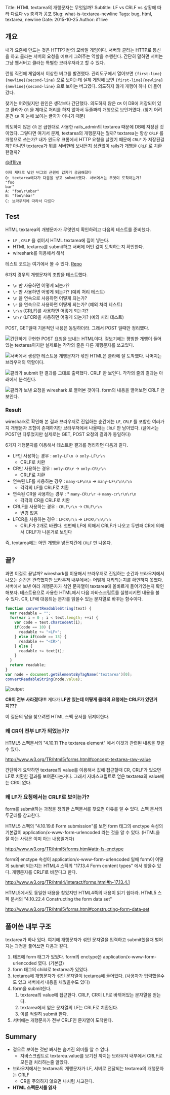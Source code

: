 Title: HTML textarea의 개행문자는 무엇일까?
Subtitle: LF vs CRLF vs 상황에 따라 다르다 vs 충격과 공포
Slug: what-is-textarea-newline
Tags: bug, html, textarea, newline
Date: 2015-10-25
Author: if1live

개요
----

내가 요즘에 만드는 것은 HTTP기반의 모바일 게임이다. 서버와 클라는 HTTP로
통신을 하고 클라는 서버의 요청을 예쁘게 그려주는 역할을 수행한다. 간단히
말하면 서버는 그냥 웹서버고 클라는 특별한 브라우저라고 할 수 있다.

런칭 직전에 게임에서 이상한 버그를 발견했다. 관리도구에서 열어보면
`{first-line}{newline}{second-line}` 으로 보이는데 실제 게임에 보면
`{first-line}{newline}{newline}{second-line}` 으로 보이는 버그였다.
의도하지 않게 개행이 하나 더 들어갔다.

찾기는 어려웠지만 원인은 생각보다 간단했다. 의도하지 않은 `CR` 이 DB에
저장되어 있고 클라가 `CR` 을 제대로 처리를 하지 않아서 두줄짜리 개행으로
보인거였다. (찾기 어려운건 `CR` 이 눈에 보이는 글자가 아니기 때문)

의도하지 않은 `CR` 은 급한대로 사용한 rails\_admin의 textarea 때문에
DB에 저장된 것이었다. 그렇다면 여기서 문제, textarea의 개행문자는 뭘까?
textarea는 항상 `CRLF` 를 개행으로 쓰는가? 내가 윈도우 크롬에서 HTTP
요청을 날렸기 때문에 `CRLF` 가 저장된걸까? 아니면 textarea가 뭐를
서버한테 보내든지 상관없이 rails가 개행을 `CRLF` 로 치환한걸까?

[@if1live](https://twitter.com/if1live/status/657422182235119616)

```
어제 제대로 낚인 버그의 근원이 갑자기 궁금해졌다
Q: textarea에다가 다음을 넣고 submit했다. 서버에서는 무엇이 도착하는가?
"foo
bar"
A: "foo\r\nbar"
B: "foo\nbar"
C: 브라우저에 따라서 다르다
```

Test
----

HTML textarea의 개행문자가 무엇인지 확인하려고 다음의 테스트를 준비했다.

-   `LF` , `CRLF` 을 섞어서 HTML textarea에 집어 넣는다.
-   HTML textarea를 submit하고 서버에 어떤 값이 도착하는지 확인한다.
-   wireshark를 이용해서 해석

테스트 코드는 여기에서 볼 수 있다.
[Repo](https://github.com/if1live/libsora.so/tree/master/content/development/what-is-textarea-newline)

6가지 경우의 개행문자의 조합을 테스트했다.

-   `\n` 만 사용하면 어떻게 되는가?
-   `\r` 만 사용하면 어떻게 되는가? (예외 처리 테스트)
-   `\n` 을 연속으로 사용하면 어떻게 되는가?
-   `\r` 을 연속으로 사용하면 어떻게 되는가? (예외 처리 테스트)
-   `\r\n` (CRLF)를 사용하면 어떻게 되는가?
-   `\n\r` (LFCR)을 사용하면 어떻게 되는가? (예외 처리 테스트)

POST, GET일때 기본적인 내용은 동일하더라. 그래서 POST 일때만 정리했다.

![간단하게 구현한 POST 요청을 보내는 HTML이다. 겉보기에는 평범한 개행이
들어있는 textarea이지만 실제로는 각각의 줄은 다른 개행문자를
쓰고있다.]({attach}what-is-textarea-newline/browser-input.png)

![서버에서 생성한 테스트용 개행문자가 섞인 HTML은 클라에 잘 도착했다.
나머지는 브라우저의
역할이다.]({attach}what-is-textarea-newline/wireshark-input.png)

![클라가 submit 한 결과를 그대로 출력했다. `CRLF` 만 보인다. 각각의 줄의
결과는 아래에서
분석한다.]({attach}what-is-textarea-newline/browser-output.png)

![클라가 보낸 요청을 wireshark 로 열어본 것이다. form의 내용을 열어보면
`CRLF` 만
보인다.]({attach}what-is-textarea-newline/wireshark-output.png)

### Result

wireshark로 확인해 본 결과 브라우저로 진입하는 순간에는 `LF`, `CRLF` 를
포함한 여러가지 개행문자 조합이 존재하지만 브라우저에서 나올때는 `CRLF`
만 남아있다. (글에서는 POST만 다루었지만 실제로는 GET, POST 요청의
결과가 동일하다)

6가지 개행문자를 이용해서 테스트한 결과를 정리하면 다음과 같다.

* LF만 사용하는 경우 : `only-LF\n` -> `only-LF\r\n`
    * CRLF로 치환
* CR만 사용하는 경우 : `only-CR\r` -> `only-CR\r\n`
    * CRLF로 치환
* 연속된 LF를 사용하는 경우 : `many-LF\n\n` -> `many-LF\r\n\r\n`
    * 각각의 LF를 CRLF로 치환
* 연속된 CR을 사용하는 경우 : \* `many-CR\r\r` -> `many-cr\r\n\r\n`
    * 각각의 CR을 CRLF로 치환
* CRLF를 사용하는 경우 : `CRLF\r\n` -> `CRLF\r\n`
    * 변경 없음
* LFCR을 사용하는 경우 : `LFCR\r\n` -> `LFCR\r\n\r\n`
    * CRLF가 2개로 바뀐다. 첫번째 LF에 의해서 CRLF가 나오고 두번째 CR에 의해서 CRLF가 나온거로 보인다

즉, textarea에는 어떤 개행을 넣든지간에 `CRLF` 만 나온다.

끝?
---

과면 이걸로 끝날까? wireshark를 이용해서 브라우저로 진입하는 순간과
브라우저에서 나오는 순간은 관측했지만 브라우저 내부에서는 어떻게
처리되는지를 확인하지 못했다. 서버에서 보낸 여러 개행문자가 섞인
문자열이 textarea에 올바르게 들어가있는지 확인해보자. 테스트용으로
사용한 HTML에서 다음 자바스크립트를 실행시키면 내용을 볼 수 있다. CR,
LF에 대응되는 문자를 읽을수 있는 문자열로 바꾸는 함수이다.

```javascript
function convertReadableString(text) {
  var readable = "";
  for(var i = 0 ; i < text.length; ++i) {
    var code = text.charCodeAt(i);
    if(code == 10) {
      readable += "<LF>";
    } else if(code == 13) {
      readable += "<CR>";
    } else {
      readable += text[i];
    }
  }
  return readable;
}
var node = document.getElementsByTagName('textarea')[0];
convertReadableString(node.value);
```

![output]({attach}what-is-textarea-newline/textarea-js.png)

**CR이 전부 사라졌다!!!** 게다가 **LF만 있는데 어떻게 클라의 요청에는
CRLF가 있던거지???**

이 질문의 답을 찾으려면 HTML 스펙 문서를 뒤져야한다.

### 왜 CR이 전부 LF가 되었는가?

HTML5 스펙문서의 "4.10.11 The textarea element" 에서 이것과 관련된
내용을 찾을수 있다.

<http://www.w3.org/TR/html5/forms.html#concept-textarea-raw-value>

간단하게 요약하면 textarea의 value를 이용해서 값에 접근할때 CR, CRLF가
있으면 LF로 치환한 결과를 보여준다는거다. 그래서 자바스크립트로 얻은
textarea의 value에는 CR이 없다.

### 왜 LF가 요청에서는 CRLF로 보이는가?

form를 submit하는 과정을 정의한 스펙문서를 찾으면 이유를 알 수 있다.
스펙 문서의 두군데를 참고한다.

HTML5 스펙의 "4.10.19.6 Form submission"를 보면 form 태그의 enctype
속성의 기본값이 application/x-www-form-urlencoded 라는 것을 알 수 있다.
(HTML을 잘 아는 사람은 이미 아는 내용일거다)

<http://www.w3.org/TR/html5/forms.html#attr-fs-enctype>

form의 enctype 속성이 application/x-www-form-urlencoded 일때 form이
어떻게 submit 되는지는 HTML4 스펙의 "17.13.4 Form content types" 에서
찾을수 있다. 개행문자를 CRLF로 바꾼다고 한다.

<http://www.w3.org/TR/html4/interact/forms.html#h-17.13.4.1>

HTML5에서도 동일한 내용을 찾았지만 HTML4쪽의 내용이 읽기 쉽더라. HTML5
스펙 문서의 "4.10.22.4 Constructing the form data set"

<http://www.w3.org/TR/html5/forms.html#constructing-form-data-set>

풀어쓴 내부 구조
----------------

textarea가 하나 있다. 여기에 개행문자가 섞인 문자열을 입력하고
submit했을때 벌어지는 과정을 풀어쓰면 다음과 같다.

1.  태초에 form 태그가 있었다. form의 enctype은
    application/x-www-form-urlencoded 였다. (기본값)
2.  form 태그의 child로 textarea가 있었다.
3.  textarea에 개행문자가 섞인 문자열이 textarea에 들어있다. (사용자가
    입력했을수도 있고 서버에서 내용을 채웠을수도 있다)
4.  form을 submit한다.
    1.  textarea의 value에 접근한다. CRLF, CR이 LF로 바뀌어있는 문자열을 얻는다.
    2.  textarea에서 얻은 문자열의 LF는 CRLF로 치환된다.
    3.  이를 적절히 submit 한다.
5.  서버에는 개행문자가 전부 CRLF인 문자열이 도착한다.

Summary
-------

* 겉으로 보이는 것만 봐서는 숨겨진 의미를 알 수 없다.
    * 자바스크립트로 textarea.value를 보기전 까지는 브라우저 내부에서 CRLF로 모든걸 처리하는줄 알았다.
* 브라우저에서는 textarea의 개행문자가 LF, 서버로 전달되는 textarea의 개행문자는 CRLF
    * CR을 주의하지 않으면 나처럼 사고친다.
* **HTML 스펙문서를 읽자**
